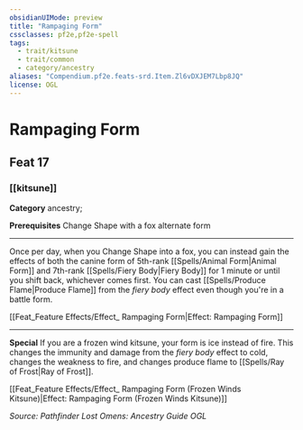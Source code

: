```yaml
---
obsidianUIMode: preview
title: "Rampaging Form"
cssclasses: pf2e,pf2e-spell
tags:
  - trait/kitsune
  - trait/common
  - category/ancestry
aliases: "Compendium.pf2e.feats-srd.Item.Zl6vDXJEM7Lbp8JQ"
license: OGL
---
```

# Rampaging Form
## Feat 17
### [[kitsune]]

**Category** ancestry; 



**Prerequisites** Change Shape with a fox alternate form
* * *
Once per day, when you Change Shape into a fox, you can instead gain the effects of both the canine form of 5th-rank [[Spells/Animal Form|Animal Form]] and 7th-rank [[Spells/Fiery Body|Fiery Body]] for 1 minute or until you shift back, whichever comes first. You can cast [[Spells/Produce Flame|Produce Flame]] from the _fiery body_ effect even though you're in a battle form.

[[Feat_Feature Effects/Effect_ Rampaging Form|Effect: Rampaging Form]]

* * *

**Special** If you are a frozen wind kitsune, your form is ice instead of fire. This changes the immunity and damage from the _fiery body_ effect to cold, changes the weakness to fire, and changes produce flame to [[Spells/Ray of Frost|Ray of Frost]].

[[Feat_Feature Effects/Effect_ Rampaging Form (Frozen Winds Kitsune)|Effect: Rampaging Form (Frozen Winds Kitsune)]]

*Source: Pathfinder Lost Omens: Ancestry Guide*
*OGL*